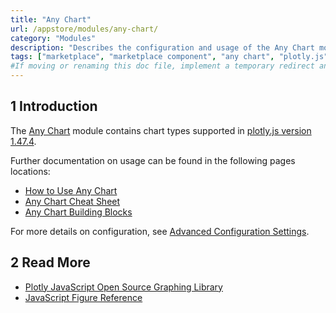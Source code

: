 ```yaml
---
title: "Any Chart"
url: /appstore/modules/any-chart/
category: "Modules"
description: "Describes the configuration and usage of the Any Chart module, which is available in the Mendix Marketplace."
tags: ["marketplace", "marketplace component", "any chart", "plotly.js", "platform support"]
#If moving or renaming this doc file, implement a temporary redirect and let the respective team know they should update the URL in the product. See Mapping to Products for more details. 
---
```


## 1 Introduction

The [Any Chart](https://marketplace.mendix.com/link/component/106517/) module contains chart types supported in [plotly.js version 1.47.4](https://www.npmjs.com/package/plotly.js/v/1.47.4).

Further documentation on usage can be found in the following pages locations:

* [How to Use Any Chart](/appstore/widgets/charts-any-usage/)
* [Any Chart Cheat Sheet](/refguide/charts-any-cheat-sheet/)
* [Any Chart Building Blocks](/refguide/charts-any-building-blocks/)

For more details on configuration, see [Advanced Configuration Settings](https://github.com/mendixlabs/charts/blob/master/AdvancedCheatSheet.md).

## 2 Read More

* [Plotly JavaScript Open Source Graphing Library](https://plot.ly/javascript/)
* [JavaScript Figure Reference](https://plot.ly/javascript/reference)
